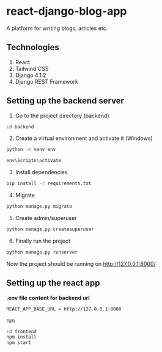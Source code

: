# react-django-blog-app
A platform for writing blogs, articles etc.

## Technologies
1. React
2. Tailwind CSS
3. Django 4.1.2
3. Django REST Framework


## Setting up the backend server

1. Go to the project directory (backend)
```bash
cd backend
```
2. Create a virtual environment and activate it (Windows)
```bash
python -m venv env
```
```bash
env\Scripts\activate
```
3. Install dependencies
```bash
pip install -r requirements.txt
```
4. Migrate
```bash
python manage.py migrate
```
5. Create admin/superuser
```bash
python manage.py createsuperuser
```
6. Finally run the project
```bash
python manage.py runserver
```
Now the project should be running on http://127.0.0.1:8000/

## Setting up the react app

**.env file content for backend url**
```
REACT_APP_BASE_URL = http://127.0.0.1:8000
```
run
```bash
cd frontend
npm install
npm start
```


